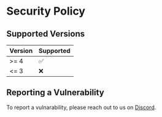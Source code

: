 # Security Policy

## Supported Versions

| Version | Supported          |
| ------- | ------------------ |
| >= 4  | :white_check_mark: |
| <= 3  | :x:                |

## Reporting a Vulnerability

To report a vulnarability, please reach out to us on [Discord](https://discord.com/invite/p7ntkNA).
